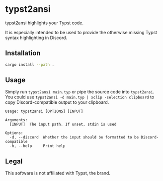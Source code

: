 # typst2ansi
typst2ansi highlights your Typst code.

It is especially intended to be used to provide the otherwise missing Typst syntax highlighting in Discord.

## Installation
```sh
cargo install --path .
```

## Usage
Simply run `typst2ansi main.typ` or pipe the source code into `typst2ansi`.
You could use `typst2ansi -d main.typ | xclip -selection clipboard` to copy Discord-compatible output to your clipboard.

```
Usage: typst2ansi [OPTIONS] [INPUT]

Arguments:
  [INPUT]  The input path. If unset, stdin is used

Options:
  -d, --discord  Whether the input should be formatted to be Discord-compatible
  -h, --help     Print help
```

## Legal
This software is not affiliated with Typst, the brand.
